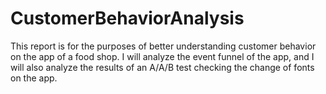 # CustomerBehaviorAnalysis

This report is for the purposes of better understanding customer behavior on the app of a food shop. I will analyze the event funnel of the app, and I will also analyze the results of an A/A/B test checking the change of fonts on the app.
